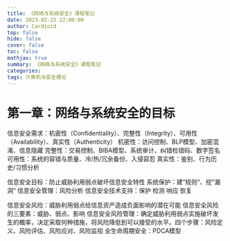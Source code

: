 ```yaml
---
title: 《网络与系统安全》课程笔记
date: 2023-02-15 22:00:00
author: Cardioid
top: false
hide: false
cover: false
toc: false
mathjax: true
summary: 《网络与系统安全》课程笔记
categories: 
tags: 计算机与安全理论
---
```


# 第一章：网络与系统安全的目标
信息安全需求：机密性（Confidentiality）、完整性（Integrity）、可用性（Availability）、真实性（Authenticity）
机密性：访问控制、BLP模型、加密混淆、信息隐藏
完整性：交易控制、BIBA模型、系统审计、纠错检错码、数字签名
可用性：系统的容错与质量、冷/热/冗余备份、入侵容忍
真实性：鉴别、行为历史/习惯分析

信息安全目标：防止威胁利用弱点破坏信息安全特性
系统保护：建”规则“、挖”漏洞“
信息安全管理：风险分析
信息安全技术支持：保护 检测 响应 恢复

信息安全风险：威胁利用弱点给信息资产造成负面影响的潜在可能
信息安全风险的三要素：威胁、弱点、影响
信息安全风险管理：确定威胁利用弱点实施破坏发生的概率，决定采取何种措施，将风险降低到可以接受的水平。四个步骤：风险定义、风险评估、风险应对、风险监视
全生命周期安全：PDCA模型



